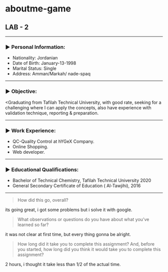 # aboutme-game

## LAB - 2
__________

### ► Personal Information:

- Nationality:          Jordanian  
- Date of Birth:        January-13-1998	 	
- Marital Status:       Single 
- Address:	            Amman/Markah/ nade-spaq
______________________
### ► Objective: 
<Graduating from Tafilah Technical University, with good rate, seeking for a challenging where I can apply the concepts, also have experience with validation technique, reporting & preparation.
_______________________
### ► Work Experience:

* QC-Quality Control at hYGeX Company.
* Online Shopping.
* Web developer.
_______________________
### ► Educational Qualifications:

* Bachelor of Technical Chemistry, Tafilah Technical University 2020
* General Secondary Certificate of Education ( Al-Tawjihi), 2016
 
_______________________________________________________________________________________________
> How did this go, overall?

its going great, i got some problems but i solve it with google.
> What observations or questions do you have about what you’ve learned so far?

it was not clear at first time, but every thing gonna be alright.
> How long did it take you to complete this assignment? And, before you started, how long did you think it would take you to complete this assignment?

2 hours, i thought it take less than 1/2 of the actual time.

